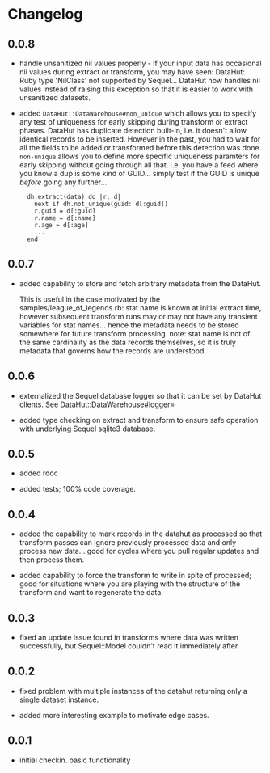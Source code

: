 # Changelog

## 0.0.8 

* handle unsanitized nil values properly - If your input data has occasional nil values during extract or transform, you may have seen:
    DataHut: Ruby type 'NilClass' not supported by Sequel...
  DataHut now handles nil values instead of raising this exception so that it is easier to work with unsanitized datasets.

* added `DataHut::DataWarehouse#non_unique` which allows you to specify any test of uniqueness for early skipping during transform or extract phases.  DataHut has duplicate detection built-in, i.e. it doesn't allow identical records to be inserted.  However in the past, you had to wait for all the fields to be added or transformed before this detection was done.  `non-unique` allows you to define more specific uniqueness paramters for early skipping without going through all that.  i.e. you have a feed where you know a dup is some kind of GUID... simply test if the GUID is unique *before* going any further...

        dh.extract(data) do |r, d|
          next if dh.not_unique(guid: d[:guid])
          r.guid = d[:guid]
          r.name = d[:name]
          r.age = d[:age]
          ...
        end

## 0.0.7

* added capability to store and fetch arbitrary metadata from the DataHut. 

  This is useful in the case motivated by the samples/league_of_legends.rb:
    stat name is known at initial extract time, however
    subsequent transform runs may or may not have any transient variables for stat names... hence the metadata needs to be stored 
    somewhere for future transform processing.
    note: stat name is not of the same cardinality as the data records themselves, so it is truly metadata that governs how the records
    are understood.

## 0.0.6 

* externalized the Sequel database logger so that it can be set by DataHut clients.  See DataHut::DataWarehouse#logger=

* added type checking on extract and transform to ensure safe operation with underlying Sequel sqlite3 database.

## 0.0.5

* added rdoc

* added tests; 100% code coverage.

## 0.0.4

* added the capability to mark records in the datahut as processed so that transform passes can ignore previously processed data and only process new data... good for cycles where you pull regular updates and then process them.

* added capability to force the transform to write in spite of processed; good for situations where you are playing with the structure of the transform and want to regenerate the data.


## 0.0.3

* fixed an update issue found in transforms where data was written successfully, but Sequel::Model couldn't read it immediately after.


## 0.0.2

* fixed problem with multiple instances of the datahut returning only a single dataset instance.

* added more interesting example to motivate edge cases.


## 0.0.1

* initial checkin. basic functionality
